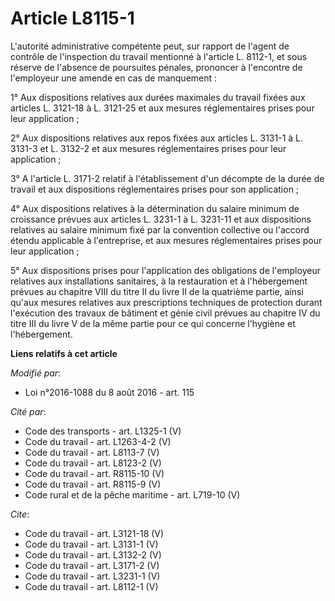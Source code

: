 # Article L8115-1

L'autorité administrative compétente peut, sur rapport de l'agent de contrôle de l'inspection du travail mentionné à
l'article L. 8112-1, et sous réserve de l'absence de poursuites pénales, prononcer à l'encontre de l'employeur une amende en
cas de manquement : 

1° Aux dispositions relatives aux durées maximales du travail fixées aux articles L. 3121-18 à L. 3121-25 et aux mesures
réglementaires prises pour leur application ; 

2° Aux dispositions relatives aux repos fixées aux articles L. 3131-1 à L. 3131-3 et L. 3132-2 et aux mesures réglementaires
prises pour leur application ; 

3° A l'article L. 3171-2 relatif à l'établissement d'un décompte de la durée de travail et aux dispositions réglementaires
prises pour son application ; 

4° Aux dispositions relatives à la détermination du salaire minimum de croissance prévues aux articles L. 3231-1 à L. 3231-11
et aux dispositions relatives au salaire minimum fixé par la convention collective ou l'accord étendu applicable à
l'entreprise, et aux mesures réglementaires prises pour leur application ; 

5° Aux dispositions prises pour l'application des obligations de l'employeur relatives aux installations sanitaires, à la
restauration et à l'hébergement prévues au chapitre VIII du titre II du livre II de la quatrième partie, ainsi qu'aux mesures
relatives aux prescriptions techniques de protection durant l'exécution des travaux de bâtiment et génie civil prévues au
chapitre IV du titre III du livre V de la même partie pour ce qui concerne l'hygiène et l'hébergement.

**Liens relatifs à cet article**

_Modifié par_:

  - Loi n°2016-1088 du 8 août 2016 - art. 115

_Cité par_:

  - Code des transports - art. L1325-1 (V)
  - Code du travail - art. L1263-4-2 (V)
  - Code du travail - art. L8113-7 (V)
  - Code du travail - art. L8123-2 (V)
  - Code du travail - art. R8115-10 (V)
  - Code du travail - art. R8115-9 (V)
  - Code rural et de la pêche maritime - art. L719-10 (V)

_Cite_:

  - Code du travail - art. L3121-18 (V)
  - Code du travail - art. L3131-1 (V)
  - Code du travail - art. L3132-2 (V)
  - Code du travail - art. L3171-2 (V)
  - Code du travail - art. L3231-1 (V)
  - Code du travail - art. L8112-1 (V)

